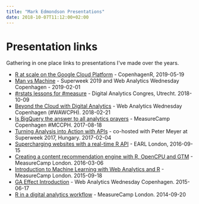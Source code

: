 ```yaml
---
title: "Mark Edmondson Presentations"
date: 2018-10-07T11:12:00+02:00
---
```

# Presentation links

Gathering in one place links to presentations I've made over the years.

* [R at scale on the Google Cloud Platform](http://code.markedmondson.me/r-at-scale-gcp.html) - CopenhagenR, 2019-05-19
* [Man vs Machine](https://www.dropbox.com/s/8mnw5mhficv6k0k/superweek2019.pdf?dl=0) - Superweek 2019 and Web Analytics Wednesday Copenhagen - 2019-02-01
* [#rstats lessons for #measure](https://www.slideshare.net/GuavaMarkeD/rstats-lessons-for-measure) - Digital Analytics Congres, Utrecht.  2018-10-09
* [Beyond the Cloud with Digital Analytics](https://www.slideshare.net/GuavaMarkeD/beyond-the-clouds-with-digital-analytics) - Web Analytics Wednesday Copenhagen (#WAWCPH). 2018-02-21
* [Is BigQuery the answer to all analytics prayers](https://docs.google.com/presentation/d/1510xJzDuWgbLgoNY3Fs5-CGtMCJEYs5msaxIpINt03g/edit#slide=id.g24ec68c335_0_0) - MeasureCamp Copenhagen #MCCPH. 2017-08-18
* [Turning Analysis into Action with APIs](https://www.slideshare.net/GuavaMarkeD/turning-analysis-into-action-with-apis-superweek2017) - co-hosted with Peter Meyer at Superweek 2017, Hungary. 2017-02-04
* [Supercharging websites with a real-time R API](http://code.markedmondson.me/predictClickOpenCPU/supercharge.html) - EARL London, 2016-09-15
* [Creating a content recommendation engine with R, OpenCPU and GTM](http://rpubs.com/MarkeD/r-opencpu-gtm-content-recommendation) - MeasureCamp London. 2016-03-06
* [Introduction to Machine Learning with Web Analytics and R](http://rpubs.com/MarkeD/machine-learning-measurecamp-2015) - MeasureCamp London. 2015-09-18
* [GA Effect Introduction](http://rpubs.com/marked/ga-effect) - Web Analytics Wednesday Copenhagen. 2015-06-17
* [R in a digital analytics workflow](http://rpubs.com/MarkeD/r-in-digital-analytics-workflow) - MeasureCamp London. 2014-09-20
